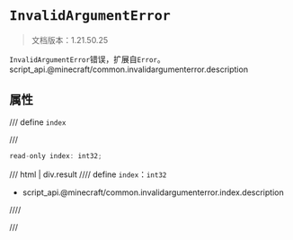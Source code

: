 # `InvalidArgumentError`

> 文档版本：1.21.50.25

`InvalidArgumentError`错误，扩展自`Error`。script_api.@minecraft/common.invalidargumenterror.description

## 属性

/// define
`index`


///

```js
read-only index: int32;
```

/// html | div.result
//// define
`index`：`int32`

- script_api.@minecraft/common.invalidargumenterror.index.description


////

///

